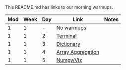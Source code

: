 This README.md has links to our morning warmups.

| Mod | Week | Day | Link                                                                                    | Notes |
| --- | ---- | --- | --------------------------------------------------------------------------------------- | ----- |
| 1   | 1    | -   | No warmups                                                                              |
| 1   | 1    | 2   | [Terminal](https://github.com/learn-co-curriculum/terminal_warmup_2_chi_ds/tree/master) |
| 1   | 1    | 3   | [Dictionary]()                                                                          |
| 1   | 1    | 4   | [Array Aggregation](https://github.com/joelsewhere/multiply_and_sum_arrays)             |
| 1   | 1    | 5   | [Numpy/Viz](https://github.com/learn-co-students/numpy_pi_warmup_chi_ds)                |
